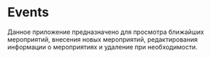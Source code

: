 # Events

Данное приложение предназначено для просмотра ближайших мероприятий, внесения новых мероприятий, редактирования информации о мероприятиях и удаление при необходимости.
